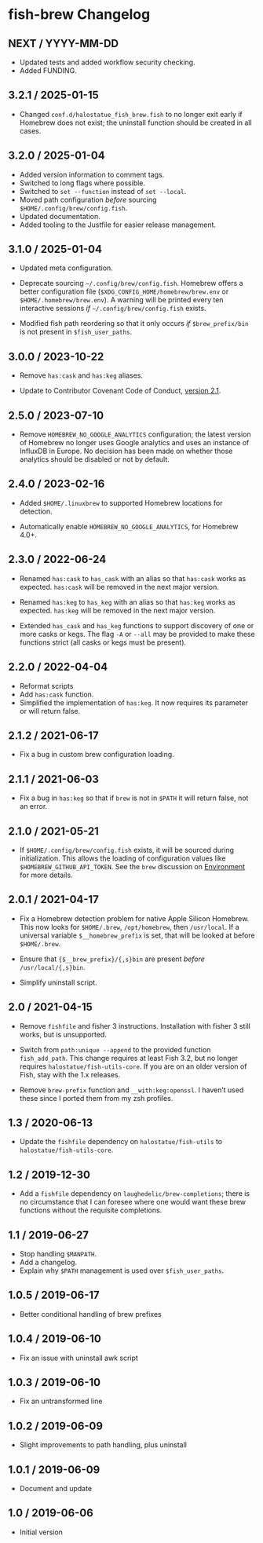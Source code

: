 # fish-brew Changelog

## NEXT / YYYY-MM-DD

- Updated tests and added workflow security checking.
- Added FUNDING.

## 3.2.1 / 2025-01-15

- Changed `conf.d/halostatue_fish_brew.fish` to no longer exit early if Homebrew
  does not exist; the uninstall function should be created in all cases.

## 3.2.0 / 2025-01-04

- Added version information to comment tags.
- Switched to long flags where possible.
- Switched to `set --function` instead of `set --local`.
- Moved path configuration _before_ sourcing `$HOME/.config/brew/config.fish`.
- Updated documentation.
- Added tooling to the Justfile for easier release management.

## 3.1.0 / 2025-01-04

- Updated meta configuration.

- Deprecate sourcing `~/.config/brew/config.fish`. Homebrew offers a better
  configuration file (`$XDG_CONFIG_HOME/homebrew/brew.env` or
  `$HOME/.homebrew/brew.env`). A warning will be printed every ten interactive
  sessions _if_ `~/.config/brew/config.fish` exists.

- Modified fish path reordering so that it only occurs _if_ `$brew_prefix/bin`
  is not present in `$fish_user_paths`.

## 3.0.0 / 2023-10-22

- Remove `has:cask` and `has:keg` aliases.

- Update to Contributor Covenant Code of Conduct, [version 2.1][cccoc21].

## 2.5.0 / 2023-07-10

- Remove `HOMEBREW_NO_GOOGLE_ANALYTICS` configuration; the latest version of
  Homebrew no longer uses Google analytics and uses an instance of InfluxDB in
  Europe. No decision has been made on whether those analytics should be
  disabled or not by default.

## 2.4.0 / 2023-02-16

- Added `$HOME/.linuxbrew` to supported Homebrew locations for detection.

- Automatically enable `HOMEBREW_NO_GOOGLE_ANALYTICS`, for Homebrew 4.0+.

## 2.3.0 / 2022-06-24

- Renamed `has:cask` to `has_cask` with an alias so that `has:cask` works as
  expected. `has:cask` will be removed in the next major version.

- Renamed `has:keg` to `has_keg` with an alias so that `has:keg` works as
  expected. `has:keg` will be removed in the next major version.

- Extended `has_cask` and `has_keg` functions to support discovery of one or
  more casks or kegs. The flag `-A` or `--all` may be provided to make these
  functions strict (all casks or kegs must be present).

## 2.2.0 / 2022-04-04

- Reformat scripts
- Add `has:cask` function.
- Simplified the implementation of `has:keg`. It now requires its parameter or
  will return false.

## 2.1.2 / 2021-06-17

- Fix a bug in custom brew configuration loading.

## 2.1.1 / 2021-06-03

- Fix a bug in `has:keg` so that if `brew` is not in `$PATH` it will return
  false, not an error.

## 2.1.0 / 2021-05-21

- If `$HOME/.config/brew/config.fish` exists, it will be sourced during
  initialization. This allows the loading of configuration values like
  `$HOMEBREW_GITHUB_API_TOKEN`. See the `brew` discussion on
  [Environment][Environment] for more details.

## 2.0.1 / 2021-04-17

- Fix a Homebrew detection problem for native Apple Silicon Homebrew. This now
  looks for `$HOME/.brew`, `/opt/homebrew`, then `/usr/local`. If a universal
  variable `$__homebrew_prefix` is set, that will be looked at before
  `$HOME/.brew`.

- Ensure that `{$__brew_prefix}/{,s}bin` are present _before_
  `/usr/local/{,s}bin`.

- Simplify uninstall script.

## 2.0 / 2021-04-15

- Remove `fishfile` and fisher 3 instructions. Installation with fisher 3 still
  works, but is unsupported.

- Switch from `path:unique --append` to the provided function `fish_add_path`.
  This change requires at least Fish 3.2, but no longer requires
  `halostatue/fish-utils-core`. If you are on an older version of Fish, stay
  with the 1.x releases.

- Remove `brew-prefix` function and `__with:keg:openssl`. I haven’t used these
  since I ported them from my zsh profiles.

## 1.3 / 2020-06-13

- Update the `fishfile` dependency on `halostatue/fish-utils` to
  `halostatue/fish-utils-core`.

## 1.2 / 2019-12-30

- Add a `fishfile` dependency on `laughedelic/brew-completions`; there is no
  circumstance that I can foresee where one would want these brew functions
  without the requisite completions.

## 1.1 / 2019-06-27

- Stop handling `$MANPATH`.
- Add a changelog.
- Explain why `$PATH` management is used over `$fish_user_paths`.

## 1.0.5 / 2019-06-17

- Better conditional handling of brew prefixes

## 1.0.4 / 2019-06-10

- Fix an issue with uninstall awk script

## 1.0.3 / 2019-06-10

- Fix an untransformed line

## 1.0.2 / 2019-06-09

- Slight improvements to path handling, plus uninstall

## 1.0.1 / 2019-06-09

- Document and update

## 1.0 / 2019-06-06

- Initial version

[environment]: https://docs.brew.sh/Manpage#environment
[cccoc21]: https://www.contributor-covenant.org/version/2/1/code_of_conduct
